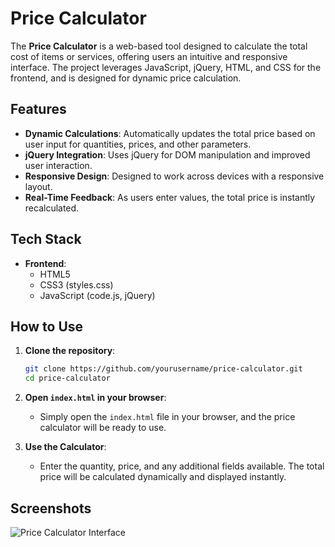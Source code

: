 # Price Calculator

The **Price Calculator** is a web-based tool designed to calculate the total cost of items or services, offering users an intuitive and responsive interface. The project leverages JavaScript, jQuery, HTML, and CSS for the frontend, and is designed for dynamic price calculation.

## Features

- **Dynamic Calculations**: Automatically updates the total price based on user input for quantities, prices, and other parameters.
- **jQuery Integration**: Uses jQuery for DOM manipulation and improved user interaction.
- **Responsive Design**: Designed to work across devices with a responsive layout.
- **Real-Time Feedback**: As users enter values, the total price is instantly recalculated.

## Tech Stack

- **Frontend**:
  - HTML5
  - CSS3 (styles.css)
  - JavaScript (code.js, jQuery)
  
## How to Use

1. **Clone the repository**:
    ```bash
    git clone https://github.com/yourusername/price-calculator.git
    cd price-calculator
    ```

2. **Open `index.html` in your browser**:
    - Simply open the `index.html` file in your browser, and the price calculator will be ready to use.

3. **Use the Calculator**:
    - Enter the quantity, price, and any additional fields available. The total price will be calculated dynamically and displayed instantly.

## Screenshots

![Price Calculator Interface](calculator_interface.png)


